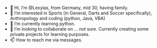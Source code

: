 - 👋 Hi, I’m @Lexylas, from Germany, mid 30, having family.
- 👀 I’m interested in Sports (in General, Darts and Soccer specifically), Anthropology and coding (python, Java, VBA)
- 🌱 I’m currently learning python.
- 💞️ I’m looking to collaborate on ... not sure. Currently creating some private projects for learning purposes.
- 📫 How to reach me via messages.

<!---
Lexylas/Lexylas is a ✨ special ✨ repository because its `README.md` (this file) appears on your GitHub profile.
You can click the Preview link to take a look at your changes.
--->

